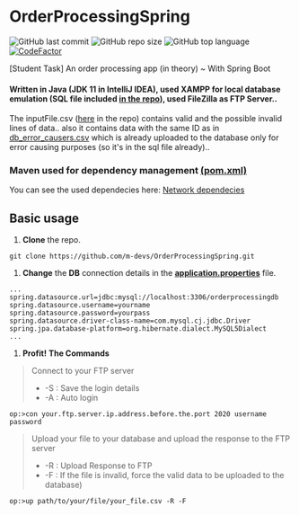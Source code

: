 # OrderProcessingSpring
![GitHub last commit](https://img.shields.io/github/last-commit/m-devs/OrderProcessingSpring?color=%23dc143c) ![GitHub repo size](https://img.shields.io/github/repo-size/m-devs/OrderProcessingSpring?color=%23dc155d) ![GitHub top language](https://img.shields.io/github/languages/top/m-devs/OrderProcessingSpring?color=%23dc151b) [![CodeFactor](https://www.codefactor.io/repository/github/m-devs/orderprocessingspring/badge)](https://www.codefactor.io/repository/github/m-devs/orderprocessingspring)

[Student Task] An order processing app (in theory) ~ With Spring Boot

#### Written in Java (JDK 11 in IntelliJ IDEA), used XAMPP for local database emulation (SQL file included [in the repo](https://github.com/m-devs/OrderProcessingSpring/blob/master/orderprocessingdb.sql)), used FileZilla as FTP Server..

The inputFile.csv ([here](https://github.com/m-devs/OrderProcessingSpring/blob/master/inputFile.csv) in the repo) contains valid and the possible invalid lines of data.. also it contains data with the same ID as in [db_error_causers.csv](https://github.com/m-devs/OrderProcessingSpring/blob/master/db_error_causers.csv) which is already uploaded to the database only for error causing purposes (so it's in the sql file already)..

### Maven used for dependency management [(pom.xml)](https://github.com/m-devs/OrderProcessingSpring/blob/master/pom.xml)
You can see the used dependecies here: [Network dependecies](https://github.com/m-devs/OrderProcessingSpring/network/dependencies)

## Basic usage

1. **Clone** the repo.
```Git
git clone https://github.com/m-devs/OrderProcessingSpring.git
```
1. **Change** the **DB** connection details in the **[application.properties](https://github.com/m-devs/OrderProcessingSpring/blob/master/src/main/resources/application.properties)** file.
```Properties
...
spring.datasource.url=jdbc:mysql://localhost:3306/orderprocessingdb
spring.datasource.username=yourname
spring.datasource.password=yourpass
spring.datasource.driver-class-name=com.mysql.cj.jdbc.Driver
spring.jpa.database-platform=org.hibernate.dialect.MySQL5Dialect
...
```
1. **Profit!**
**The Commands**
> Connect to your FTP server
>  * -S : Save the login details
>  * -A : Auto login
 ```CLI
 op:>con your.ftp.server.ip.address.before.the.port 2020 username password
 ```
>  Upload your file to your database and upload the response to the FTP server
>  * -R : Upload Response to FTP
>  * -F : If the file is invalid, force the valid data to be uploaded to the database)
 ```CLI
 op:>up path/to/your/file/your_file.csv -R -F
 ```
